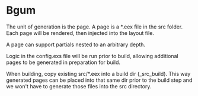 Bgum
====

The unit of generation is the page. A page is a *.eex file in the src
folder. Each page will be rendered, then injected into the layout file.

A page can support partials nested to an arbitrary depth.

Logic in the config.exs file will be run prior to build, allowing
additional pages to be generated in preparation for build.

When building, copy existing src/*.eex into a build dir (_src_build).
This way generated pages can be placed into that same dir prior to the
build step and we won't have to generate those files into the src
directory.
